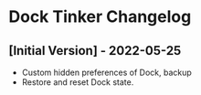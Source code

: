 # Dock Tinker Changelog

## [Initial Version] - 2022-05-25

- Custom hidden preferences of Dock, backup
- Restore and reset Dock state.

